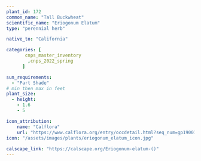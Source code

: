 ```yaml
---
plant_id: 172 
common_name: "Tall Buckwheat"
scientific_name: "Eriogonum Elatum"
type: "perennial herb"

native_to: "California"

categories: [
       cnps_master_inventory
        ,cnps_2022_spring
      ]

sun_requirements:
  - "Part Shade"
# min then max in feet
plant_size:
  - height: 
    - 1.6 
    - 5

icon_attribution: 
    name: "Calflora"
    url: "https://www.calflora.org/entry/occdetail.html?seq_num=gp19001"
icon: "/assets/images/plants/eriogonum_elatum_icon.jpg"
 
calscape_link: "https://calscape.org/Eriogonum-elatum-()"
---
```

